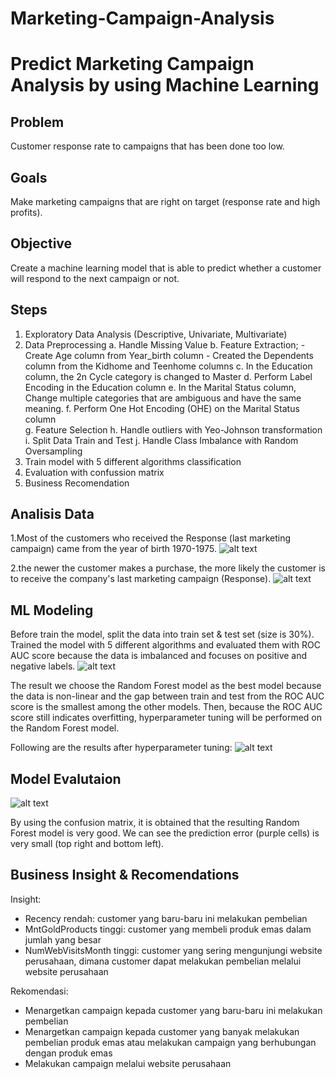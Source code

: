 # Marketing-Campaign-Analysis

# Predict Marketing Campaign Analysis by using Machine Learning

## Problem
Customer response rate to campaigns that has been done too low.

## Goals
Make marketing campaigns that are right on target (response rate and high profits).

## Objective
Create a machine learning model that is able to predict whether a customer will respond to the next campaign or not.

## Steps
1. Exploratory Data Analysis (Descriptive, Univariate, Multivariate)
2. Data Preprocessing 
    a. Handle Missing Value
    b. Feature Extraction;
        - Create Age column from Year_birth column
        - Created the Dependents column from the Kidhome and Teenhome columns
    c. In the Education column, the 2n Cycle category is changed to Master
    d. Perform Label Encoding in the Education column
    e. In the Marital Status column, Change multiple categories that are ambiguous and have the same meaning.
    f. Perform One Hot Encoding (OHE) on the Marital Status column    
    g. Feature Selection
    h. Handle outliers with Yeo-Johnson transformation
    i. Split Data Train and Test
    j. Handle Class Imbalance with Random Oversampling
3. Train model with 5 different algorithms classification
4. Evaluation with confussion matrix
5. Business Recomendation

## Analisis Data
1.Most of the customers who received the Response (last marketing campaign) came from the year of birth 1970-1975.
![alt text](?raw=true)

2.the newer the customer makes a purchase, the more likely the customer is to receive the company's last marketing campaign (Response).
![alt text](?raw=true)

## ML Modeling
Before train the model, split the data into train set & test set (size is 30%). Trained the model with 5 different algorithms and evaluated them with ROC AUC score because the data is imbalanced and focuses on positive and negative labels.
![alt text](?raw=true)

The result we choose the Random Forest model as the best model because the data is non-linear and the gap between train and test from the ROC AUC score is the smallest among the other models. Then, because the ROC AUC score still indicates overfitting, hyperparameter tuning will be performed on the Random Forest model.

Following are the results after hyperparameter tuning:
![alt text](?raw=true)

## Model Evalutaion
![alt text](?raw=true)

By using the confusion matrix, it is obtained that the resulting Random Forest model is very good. We can see the prediction error (purple cells) is very small (top right and bottom left).

## Business Insight & Recomendations
Insight:
- Recency rendah: customer yang baru-baru ini melakukan pembelian
- MntGoldProducts tinggi: customer yang membeli produk emas dalam jumlah yang besar
- NumWebVisitsMonth tinggi: customer yang sering mengunjungi website perusahaan, dimana customer dapat melakukan pembelian melalui website perusahaan

Rekomendasi:
- Menargetkan campaign kepada customer yang baru-baru ini melakukan pembelian
- Menargetkan campaign kepada customer yang banyak melakukan pembelian produk emas atau melakukan campaign yang berhubungan dengan produk emas
- Melakukan campaign melalui website perusahaan
